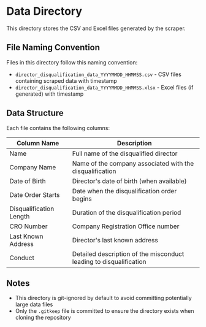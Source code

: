 # Data Directory

This directory stores the CSV and Excel files generated by the scraper.

## File Naming Convention

Files in this directory follow this naming convention:

- `director_disqualification_data_YYYYMMDD_HHMMSS.csv` - CSV files containing scraped data with timestamp
- `director_disqualification_data_YYYYMMDD_HHMMSS.xlsx` - Excel files (if generated) with timestamp

## Data Structure

Each file contains the following columns:

| Column Name | Description |
|-------------|-------------|
| Name | Full name of the disqualified director |
| Company Name | Name of the company associated with the disqualification |
| Date of Birth | Director's date of birth (when available) |
| Date Order Starts | Date when the disqualification order begins |
| Disqualification Length | Duration of the disqualification period |
| CRO Number | Company Registration Office number |
| Last Known Address | Director's last known address |
| Conduct | Detailed description of the misconduct leading to disqualification |

## Notes

- This directory is git-ignored by default to avoid committing potentially large data files
- Only the `.gitkeep` file is committed to ensure the directory exists when cloning the repository
